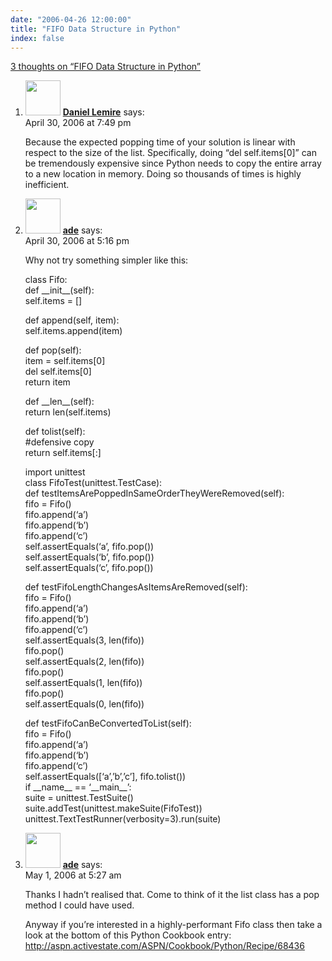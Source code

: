 ```yaml
---
date: "2006-04-26 12:00:00"
title: "FIFO Data Structure in Python"
index: false
---
```


[3 thoughts on &ldquo;FIFO Data Structure in Python&rdquo;](/lemire/blog/2006/04-26-fifo-data-structure-in-python)

<ol class="comment-list">
<li id="comment-4159" class="comment even thread-even depth-1">
<div class="comment-author vcard">
<img alt src="https://secure.gravatar.com/avatar/9c8641f1aebb6763ecf07d31107db2c6?s=56&#038;d=mm&#038;r=g" srcset="https://secure.gravatar.com/avatar/9c8641f1aebb6763ecf07d31107db2c6?s=112&#038;d=mm&#038;r=g 2x" class="avatar avatar-56 photo" height="56" width="56" decoding="async" /> <b class="fn"><a href="https://lemire.me/blog/" class="url" rel="ugc">Daniel Lemire</a></b> <span class="says">says:</span> </div>
<div class="comment-metadata"><time datetime="2006-04-30T19:49:48+00:00">April 30, 2006 at 7:49 pm</time></a> </div>
<div class="comment-content">
<p>Because the expected popping time of your solution is linear with respect to the size of the list. Specifically, doing &ldquo;del self.items[0]&rdquo; can be tremendously expensive since Python needs to copy the entire array to a new location in memory. Doing so thousands of times is highly inefficient.</p>
</div>
</li>
<li id="comment-4155" class="comment odd alt thread-odd thread-alt depth-1">
<div class="comment-author vcard">
<img alt src="https://secure.gravatar.com/avatar/853722ea8f289dc242ced3e623bbb63f?s=56&#038;d=mm&#038;r=g" srcset="https://secure.gravatar.com/avatar/853722ea8f289dc242ced3e623bbb63f?s=112&#038;d=mm&#038;r=g 2x" class="avatar avatar-56 photo" height="56" width="56" decoding="async" /> <b class="fn"><a href="http://www.oshineye.com" class="url" rel="ugc external nofollow">ade</a></b> <span class="says">says:</span> </div>
<div class="comment-metadata"><time datetime="2006-04-30T17:16:55+00:00">April 30, 2006 at 5:16 pm</time></a> </div>
<div class="comment-content">
<p>Why not try something simpler like this:</p>
<p>class Fifo:<br/>
def __init__(self):<br/>
self.items = []</p>
<p> def append(self, item):<br/>
self.items.append(item)</p>
<p> def pop(self):<br/>
item = self.items[0]<br/>
del self.items[0]<br/>
return item</p>
<p> def __len__(self):<br/>
return len(self.items)</p>
<p> def tolist(self):<br/>
#defensive copy<br/>
return self.items[:]</p>
<p>import unittest<br/>
class FifoTest(unittest.TestCase):<br/>
def testItemsArePoppedInSameOrderTheyWereRemoved(self):<br/>
fifo = Fifo()<br/>
fifo.append(&lsquo;a&rsquo;)<br/>
fifo.append(&lsquo;b&rsquo;)<br/>
fifo.append(&lsquo;c&rsquo;)<br/>
self.assertEquals(&lsquo;a&rsquo;, fifo.pop())<br/>
self.assertEquals(&lsquo;b&rsquo;, fifo.pop())<br/>
self.assertEquals(&lsquo;c&rsquo;, fifo.pop())</p>
<p> def testFifoLengthChangesAsItemsAreRemoved(self):<br/>
fifo = Fifo()<br/>
fifo.append(&lsquo;a&rsquo;)<br/>
fifo.append(&lsquo;b&rsquo;)<br/>
fifo.append(&lsquo;c&rsquo;)<br/>
self.assertEquals(3, len(fifo))<br/>
fifo.pop()<br/>
self.assertEquals(2, len(fifo))<br/>
fifo.pop()<br/>
self.assertEquals(1, len(fifo))<br/>
fifo.pop()<br/>
self.assertEquals(0, len(fifo))</p>
<p> def testFifoCanBeConvertedToList(self):<br/>
fifo = Fifo()<br/>
fifo.append(&lsquo;a&rsquo;)<br/>
fifo.append(&lsquo;b&rsquo;)<br/>
fifo.append(&lsquo;c&rsquo;)<br/>
self.assertEquals([&lsquo;a&rsquo;,&rsquo;b&rsquo;,&rsquo;c&rsquo;], fifo.tolist())<br/>
if __name__ == &lsquo;__main__&rsquo;:<br/>
suite = unittest.TestSuite()<br/>
suite.addTest(unittest.makeSuite(FifoTest))<br/>
unittest.TextTestRunner(verbosity=3).run(suite)</p>
</div>
</li>
<li id="comment-4174" class="comment even thread-even depth-1">
<div class="comment-author vcard">
<img alt src="https://secure.gravatar.com/avatar/853722ea8f289dc242ced3e623bbb63f?s=56&#038;d=mm&#038;r=g" srcset="https://secure.gravatar.com/avatar/853722ea8f289dc242ced3e623bbb63f?s=112&#038;d=mm&#038;r=g 2x" class="avatar avatar-56 photo" height="56" width="56" loading="lazy" decoding="async" /> <b class="fn"><a href="http://www.oshineye.com" class="url" rel="ugc external nofollow">ade</a></b> <span class="says">says:</span> </div>
<div class="comment-metadata"><time datetime="2006-05-01T05:27:25+00:00">May 1, 2006 at 5:27 am</time></a> </div>
<div class="comment-content">
<p>Thanks I hadn&rsquo;t realised that. Come to think of it the list class has a pop method I could have used.</p>
<p>Anyway if you&rsquo;re interested in a highly-performant Fifo class then take a look at the bottom of this Python Cookbook entry: <a href="http://aspn.activestate.com/ASPN/Cookbook/Python/Recipe/68436" rel="nofollow ugc">http://aspn.activestate.com/ASPN/Cookbook/Python/Recipe/68436</a></p>
</div>
</li>
</ol>
